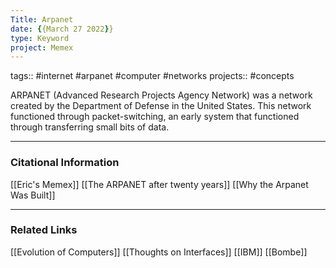 ```yaml
---
Title: Arpanet
date: {{March 27 2022}}
type: Keyword
project: Memex
---
```

tags:: #internet #arpanet #computer #networks
projects:: #concepts 

ARPANET (Advanced Research Projects Agency Network) was a network created by the Department of Defense in the United States. This network functioned through packet-switching, an early system that functioned through transferring small bits of data.

---
### Citational Information
[[Eric's Memex]]
[[The ARPANET after twenty years]]
[[Why the Arpanet Was Built]]

- - - 
### Related Links
[[Evolution of Computers]]
[[Thoughts on Interfaces]]
[[IBM]]
[[Bombe]]
